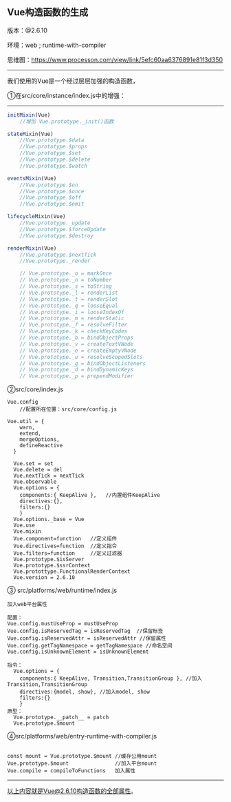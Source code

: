 ## Vue构造函数的生成

版本：@2.6.10

环境：web ; runtime-with-compiler

思维图：https://www.processon.com/view/link/5efc60aa6376891e81f3d350

------

我们使用的Vue是一个经过层层加强的构造函数，

①在src/core/instance/index.js中的增强：

------

```javascript
initMixin(Vue)
	//增加 Vue.prototype._init()函数
```

```javascript
stateMixin(Vue)
	//Vue.prototype.$data
	//Vue.prototype.$props
	//Vue.prototype.$set
	//Vue.prototype.$delete
	//Vue.prototype.$watch
```

```javascript
eventsMixin(Vue)
	//Vue.prototype.$on
	//Vue.prototype.$once
	//Vue.prototype.$off
	//Vue.prototype.$emit
```

```javascript
lifecycleMixin(Vue)
	//Vue.prototype._update
	//Vue.prototype.$forceUpdate
	//Vue.prototype.$destroy
```

```javascript
renderMixin(Vue)
	//Vue.prototype.$nextTick
	//Vue.prototype._render

	// Vue.prototype._o = markOnce
  	// Vue.prototype._n = toNumber
  	// Vue.prototype._s = toString
 	// Vue.prototype._l = renderList
    // Vue.prototype._t = renderSlot
    // Vue.prototype._q = looseEqual
    // Vue.prototype._i = looseIndexOf
    // Vue.prototype._m = renderStatic
    // Vue.prototype._f = resolveFilter
    // Vue.prototype._k = checkKeyCodes
    // Vue.prototype._b = bindObjectProps
    // Vue.prototype._v = createTextVNode
    // Vue.prototype._e = createEmptyVNode
    // Vue.prototype._u = resolveScopedSlots
    // Vue.prototype._g = bindObjectListeners
    // Vue.prototype._d = bindDynamicKeys
    // Vue.prototype._p = prependModifier
```

②src/core/index.js

```
Vue.config
	//配置所在位置：src/core/config.js
```

```
Vue.util = {
    warn,
    extend,
    mergeOptions,
    defineReactive
  }

  Vue.set = set
  Vue.delete = del
  Vue.nextTick = nextTick
  Vue.observable
  Vue.options = {
  	components:{ KeepAlive },   //内置组件KeepAlive
  	directives:{},
  	filters:{}
  	}
  Vue.options._base = Vue
  Vue.use	
  Vue.mixin
  Vue.component=function   //定义组件
  Vue.directives=function  //定义指令
  Vue.filters=function     //定义过滤器
  Vue.prototype.$isServer   
  Vue.prototype.$ssrContext
  Vue.protottype.FunctionalRenderContext
  Vue.version = 2.6.10
```

 ③ src/platforms/web/runtime/index.js

```
加入web平台属性

配置：
Vue.config.mustUseProp = mustUseProp
Vue.config.isReservedTag = isReservedTag  //保留标签
Vue.config.isReservedAttr = isReservedAttr //保留属性
Vue.config.getTagNamespace = getTagNamespace //命名空间
Vue.config.isUnknownElement = isUnknownElement 

指令：
  Vue.options = {
  	components:{ KeepAlive, Transition,TransitionGroup }, //加入Transition,TransitionGroup
  	directives:{model, show}, //加入model, show
  	filters:{}
  	}
原型：
  Vue.prototype.__patch__ = patch
  Vue.prototype.$mount
```

④src/platforms/web/entry-runtime-with-compiler.js

```

const mount = Vue.prototype.$mount //缓存公用mount
Vue.prototype.$mount               //加入平台mount
Vue.compile = compileToFunctions   加入属性
```

------

以上内容就是Vue@2.6.10构造函数的全部属性。